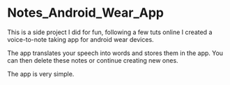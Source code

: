 # Notes_Android_Wear_App

This is a side project I did for fun, following a few tuts online I created a voice-to-note taking app for android wear devices.

The app translates your speech into words and stores them in the app. You can then delete these notes or continue creating new ones. 

The app is very simple.
